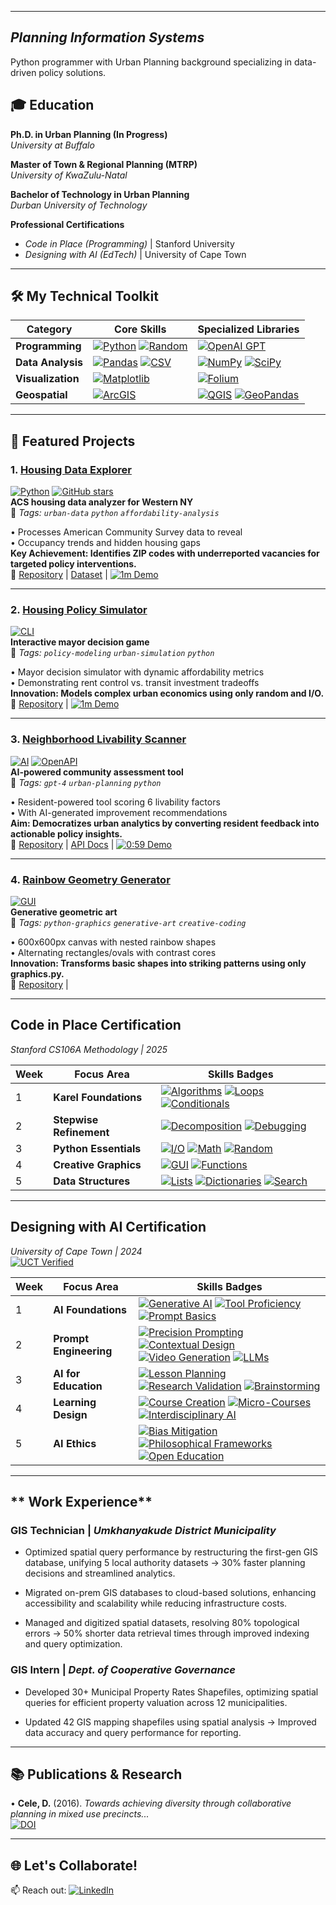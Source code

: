 
---
## *Planning Information Systems*  
Python programmer with Urban Planning background specializing in data-driven policy solutions.  

## 🎓 Education

**Ph.D. in Urban Planning (In Progress)**  
*University at Buffalo*  

**Master of Town & Regional Planning (MTRP)**  
*University of KwaZulu-Natal*  

**Bachelor of Technology in Urban Planning**  
*Durban University of Technology*  

**Professional Certifications**  
- *Code in Place (Programming)* | Stanford University  
- *Designing with AI (EdTech)*  | University of Cape Town  

---

## **🛠️ My Technical Toolkit**  

| Category              | Core Skills                                                                                     | Specialized Libraries                                                                           |
|-----------------------|------------------------------------------------------------------------------------------------|------------------------------------------------------------------------------------------------|
| **Programming**       | [![Python](https://img.shields.io/badge/Python-3.10+-3776AB?logo=python)](https://www.python.org/) [![Random](https://img.shields.io/badge/Random-StdLib-999999)](https://docs.python.org/3/library/random.html) | [![OpenAI GPT](https://img.shields.io/badge/OpenAI-GPT_4-412991?logo=openai)](https://platform.openai.com/docs) |
| **Data Analysis**     | [![Pandas](https://img.shields.io/badge/Pandas-2.0+-150458?logo=pandas)](https://pandas.pydata.org/) [![CSV](https://img.shields.io/badge/CSV-StdLib-239120)](https://docs.python.org/3/library/csv.html) | [![NumPy](https://img.shields.io/badge/NumPy-1.24+-013243?logo=numpy)](https://numpy.org/) [![SciPy](https://img.shields.io/badge/SciPy-1.10+-8CAAE6?logo=scipy)](https://scipy.org/) |
| **Visualization**     | [![Matplotlib](https://img.shields.io/badge/Matplotlib-3.7+-11557c?logo=matplotlib)](https://matplotlib.org/) | [![Folium](https://img.shields.io/badge/Folium-0.14+-77B829?logo=leaflet)](https://python-visualization.github.io/folium/) |
| **Geospatial**        | [![ArcGIS](https://img.shields.io/badge/ArcGIS-Pro-2C2D2E?logo=esri)](https://www.esri.com/) | [![QGIS](https://img.shields.io/badge/QGIS-3.28+-589632?logo=qgis)](https://qgis.org/) [![GeoPandas](https://img.shields.io/badge/GeoPandas-0.12+-E5A50C)](https://geopandas.org/) | 

---

## **🚀 Featured Projects**  

### **1. [Housing Data Explorer](https://github.com/Descele/CIP5-Project1)**  
[![Python](https://img.shields.io/badge/Python-3.10+-blue?logo=python&logoColor=white)](https://www.python.org/) 
[![GitHub stars](https://img.shields.io/github/stars/Descele/CIP5_Project1?style=social)](https://github.com/Descele/CIP5_Project1/stargazers)  
**ACS housing data analyzer for Western NY**  
📌 *Tags: `urban-data` `python` `affordability-analysis`*

• Processes American Community Survey data to reveal  
• Occupancy trends and hidden housing gaps  
**Key Achievement: Identifies ZIP codes with underreported vacancies for targeted policy interventions.**  
🔗 [Repository](https://github.com/Descele/CIP5_Project1) | [Dataset](https://www.census.gov/programs-surveys/acs) | [![1m Demo](https://img.shields.io/badge/▶_1:04_Demo-2d3e50?style=for-the-badge&logoColor=white)](https://www.loom.com/share/5df07986504e4ccaa9a161e0bd5bb3fb)

---

### **2. [Housing Policy Simulator](https://github.com/Descele/CIP5-Project2)**  
[![CLI](https://img.shields.io/badge/CLI-Game-yellowgreen)](https://en.wikipedia.org/wiki/Command-line_interface)   
**Interactive mayor decision game**  
📌 *Tags: `policy-modeling` `urban-simulation` `python`*  

• Mayor decision simulator with dynamic affordability metrics  
• Demonstrating rent control vs. transit investment tradeoffs  
**Innovation: Models complex urban economics using only random and I/O.**  
🔗 [Repository](https://github.com/Descele/CIP5_Project2) | [![1m Demo](https://img.shields.io/badge/▶_1:04_Demo-2d3e50?style=for-the-badge&logoColor=white)](https://www.loom.com/share/f62bdab0c76b434c9a75204b689badb6)

---

### **3. [Neighborhood Livability Scanner](https://github.com/Descele/CIP5-Project3)**  
[![AI](https://img.shields.io/badge/AI-GPT_4-9cf)](https://openai.com/gpt-4) 
[![OpenAPI](https://img.shields.io/badge/API-OpenAI-purple)](https://platform.openai.com/docs)  
**AI-powered community assessment tool**  
📌 *Tags: `gpt-4` `urban-planning` `python`*  

• Resident-powered tool scoring 6 livability factors  
• With AI-generated improvement recommendations  
**Aim: Democratizes urban analytics by converting resident feedback into actionable policy insights.**  
🔗 [Repository](https://github.com/Descele/CIP5_Project3) | [API Docs](https://platform.openai.com/docs) | [![0:59 Demo](https://img.shields.io/badge/▶_0:59_Demo-2d3e50?style=for-the-badge&logoColor=white)](https://www.loom.com/share/33536c0afa4141d698e2f0ff779f27ba)

---

### **4. [Rainbow Geometry Generator](https://github.com/Descele/CIP5_Project4)**  
[![GUI](https://img.shields.io/badge/GUI-Canvas-blue)](https://en.wikipedia.org/wiki/Graphical_user_interface)  
**Generative geometric art**  
📌 *Tags: `python-graphics` `generative-art` `creative-coding`*  

• 600x600px canvas with nested rainbow shapes  
• Alternating rectangles/ovals with contrast cores  
**Innovation: Transforms basic shapes into striking patterns using only graphics.py.**  
🔗 [Repository](https://github.com/Descele/CIP5_Project4) |

---
## Code in Place Certification  
*Stanford CS106A Methodology | 2025*  

| Week | Focus Area | Skills Badges |  
|------|------------|---------------|  
| 1 | **Karel Foundations** | [![Algorithms](https://img.shields.io/badge/-Algorithms-brightgreen)](https://compedu.stanford.edu/karel-reader/docs/python/en/chapter1.html) [![Loops](https://img.shields.io/badge/-For/While_Loops-blue)](https://compedu.stanford.edu/karel-reader/docs/python/en/chapter4.html) [![Conditionals](https://img.shields.io/badge/-If_Statements-orange)](https://compedu.stanford.edu/karel-reader/docs/python/en/chapter3.html) |  
| 2 | **Stepwise Refinement** | [![Decomposition](https://img.shields.io/badge/-Problem_Decomposition-9cf)](https://compedu.stanford.edu/karel-reader/docs/python/en/chapter7.html) [![Debugging](https://img.shields.io/badge/-Debugging-purple)](https://compedu.stanford.edu/codeinplace/faq#debugging) |  
| 3 | **Python Essentials** | [![I/O](https://img.shields.io/badge/-Input/Output-yellow)](https://docs.python.org/3/tutorial/inputoutput.html) [![Math](https://img.shields.io/badge/-Arithmetic-blue)](https://docs.python.org/3/tutorial/introduction.html#numbers) [![Random](https://img.shields.io/badge/-Random_Lib-success)](https://docs.python.org/3/library/random.html) |  
| 4 | **Creative Graphics** | [![GUI](https://img.shields.io/badge/-Canvas_Graphics-ff69b4)](https://cs.stanford.edu/people/nick/graphics-py/) [![Functions](https://img.shields.io/badge/-Modular_Code-important)](https://docs.python.org/3/tutorial/controlflow.html#defining-functions) |   
| 5 | **Data Structures** | [![Lists](https://img.shields.io/badge/-Lists-2d3e50)](https://docs.python.org/3/tutorial/datastructures.html) [![Dictionaries](https://img.shields.io/badge/-Dicts-8a2be2)](https://docs.python.org/3/tutorial/datastructures.html#dictionaries) [![Search](https://img.shields.io/badge/-Search_Algorithms-brightgreen)](https://compedu.stanford.edu/codeinplace/faq#searching) | 
---

## Designing with AI Certification  
*University of Cape Town | 2024*  
[![UCT Verified](https://img.shields.io/badge/QR_Verified_Credential-View_Here-228B22?style=flat-square)](https://qrcodeverify.uct.ac.za/?reference=42907982-01-AEEO)  

| Week | Focus Area | Skills Badges |  
|------|------------|---------------|  
| 1 | **AI Foundations** | [![Generative AI](https://img.shields.io/badge/-Generative_AI-8A2BE2)](https://cilt.uct.ac.za/Designing_with_AI#week1) [![Tool Proficiency](https://img.shields.io/badge/-OpenArt/Copilot-FF69B4)](https://cilt.uct.ac.za/Designing_with_AI#week1) [![Prompt Basics](https://img.shields.io/badge/-Prompt_Design-9CF)](https://cilt.uct.ac.za/Designing_with_AI#week1) |  
| 2 | **Prompt Engineering** | [![Precision Prompting](https://img.shields.io/badge/-Precision_Prompts-2D3E50)](https://cilt.uct.ac.za/Designing_with_AI#week2) [![Contextual Design](https://img.shields.io/badge/-Context_Design-008080)](https://cilt.uct.ac.za/Designing_with_AI#week2) [![Video Generation](https://img.shields.io/badge/-Invideo_Tool-4682B4)](https://cilt.uct.ac.za/Designing_with_AI#week2) [![LLMs](https://img.shields.io/badge/-LLM_Integration-000080)](https://cilt.uct.ac.za/Designing_with_AI#week2) |  
| 3 | **AI for Education** | [![Lesson Planning](https://img.shields.io/badge/-AI_Lesson_Design-20B2AA)](https://cilt.uct.ac.za/Designing_with_AI#week3) [![Research Validation](https://img.shields.io/badge/-Consensus_Tool-9370DB)](https://cilt.uct.ac.za/Designing_with_AI#week3) [![Brainstorming](https://img.shields.io/badge/-Ideamap-32CD32)](https://cilt.uct.ac.za/Designing_with_AI#week3) |  
| 4 | **Learning Design** | [![Course Creation](https://img.shields.io/badge/-Turboscribe-FF6347)](https://cilt.uct.ac.za/Designing_with_AI#week4) [![Micro-Courses](https://img.shields.io/badge/-Micro_Design-FFD700)](https://cilt.uct.ac.za/Designing_with_AI#week4) [![Interdisciplinary AI](https://img.shields.io/badge/-Cross_Disciplinary-4B0082)](https://cilt.uct.ac.za/Designing_with_AI#week4) |  
| 5 | **AI Ethics** | [![Bias Mitigation](https://img.shields.io/badge/-Bias_Detection-FF4500)](https://cilt.uct.ac.za/Designing_with_AI#week5) [![Philosophical Frameworks](https://img.shields.io/badge/-AI_Mediation-9932CC)](https://cilt.uct.ac.za/Designing_with_AI#week5) [![Open Education](https://img.shields.io/badge/-Accessibility-228B22)](https://cilt.uct.ac.za/Designing_with_AI#week5) |  
---
## ** Work Experience**  
### **GIS Technician** | *Umkhanyakude District Municipality*   
- Optimized spatial query performance by restructuring the first-gen GIS database, unifying 5 local authority datasets → 30% faster planning decisions and streamlined analytics.

- Migrated on-prem GIS databases to cloud-based solutions, enhancing accessibility and scalability while reducing infrastructure costs.

- Managed and digitized spatial datasets, resolving 80% topological errors → 50% shorter data retrieval times through improved indexing and query optimization.

### **GIS Intern** | *Dept. of Cooperative Governance*  
- Developed 30+ Municipal Property Rates Shapefiles, optimizing spatial queries for efficient property valuation across 12 municipalities.

- Updated 42 GIS mapping shapefiles using spatial analysis → Improved data accuracy and query performance for reporting.

---

## **📚 Publications & Research**  
• **Cele, D.** (2016). *Towards achieving diversity through collaborative planning in mixed use precincts...*  
[![DOI](https://img.shields.io/badge/DOI-10.1234/abcd-blue)](https://www.researchgate.net/publication/315951040)

---

## 🌐 Let's Collaborate!  
📫 Reach out: [![LinkedIn](https://img.shields.io/badge/LinkedIn-0077B5?logo=linkedin)](https://www.linkedin.com/in/desiree-cele-783a7026/)
